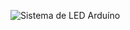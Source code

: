 ![Sistema de LED Arduíno](https://github.com/PortalSoap/pisca-pisca-arduino/assets/82623575/a6635b62-467d-42a5-b0b1-7dfedb974a77)
